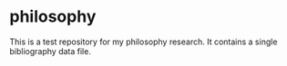 # philosophy

This is a test repository for my philosophy research. It contains a single bibliography data file. 
